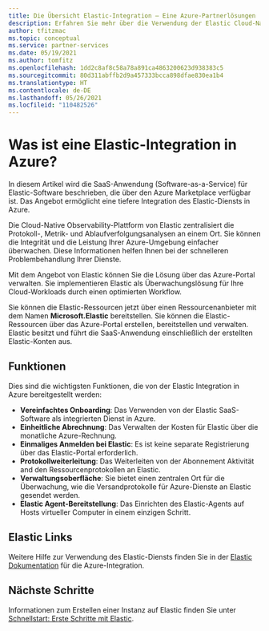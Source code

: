 ```yaml
---
title: Die Übersicht Elastic-Integration – Eine Azure-Partnerlösungen
description: Erfahren Sie mehr über die Verwendung der Elastic Cloud-Native Observability-Plattform im Azure Marketplace.
author: tfitzmac
ms.topic: conceptual
ms.service: partner-services
ms.date: 05/19/2021
ms.author: tomfitz
ms.openlocfilehash: 1dd2c8af8c58a78a891ca4863200623d938383c5
ms.sourcegitcommit: 80d311abffb2d9a457333bcca898dfae830ea1b4
ms.translationtype: HT
ms.contentlocale: de-DE
ms.lasthandoff: 05/26/2021
ms.locfileid: "110482526"
---
```

# <a name="what-is-elastic-integration-with-azure"></a>Was ist eine Elastic-Integration in Azure?

In diesem Artikel wird die SaaS-Anwendung (Software-as-a-Service) für Elastic-Software beschrieben, die über den Azure Marketplace verfügbar ist. Das Angebot ermöglicht eine tiefere Integration des Elastic-Diensts in Azure.

Die Cloud-Native Observability-Plattform von Elastic zentralisiert die Protokoll-, Metrik- und Ablaufverfolgungsanalysen an einem Ort. Sie können die Integrität und die Leistung Ihrer Azure-Umgebung einfacher überwachen. Diese Informationen helfen Ihnen bei der schnelleren Problembehandlung Ihrer Dienste.

Mit dem Angebot von Elastic können Sie die Lösung über das Azure-Portal verwalten. Sie implementieren Elastic als Überwachungslösung für Ihre Cloud-Workloads durch einen optimierten Workflow.

Sie können die Elastic-Ressourcen jetzt über einen Ressourcenanbieter mit dem Namen **Microsoft.Elastic** bereitstellen. Sie können die Elastic-Ressourcen über das Azure-Portal erstellen, bereitstellen und verwalten. Elastic besitzt und führt die SaaS-Anwendung einschließlich der erstellten Elastic-Konten aus.

## <a name="capabilities"></a>Funktionen

Dies sind die wichtigsten Funktionen, die von der Elastic Integration in Azure bereitgestellt werden:

- **Vereinfachtes Onboarding**: Das Verwenden von der Elastic SaaS-Software als integrierten Dienst in Azure.
- **Einheitliche Abrechnung**: Das Verwalten der Kosten für Elastic über die monatliche Azure-Rechnung. 
- **Einmaliges Anmelden bei Elastic**: Es ist keine separate Registrierung über das Elastic-Portal erforderlich.
- **Protokollweiterleitung**: Das Weiterleiten von der Abonnement Aktivität and den Ressourcenprotokollen an Elastic.
- **Verwaltungsoberfläche**: Sie bietet einen zentralen Ort für die Überwachung, wie die Versandprotokolle für Azure-Dienste an Elastic gesendet werden.
- **Elastic Agent-Bereitstellung**: Das Einrichten des Elastic-Agents auf Hosts virtueller Computer in einem einzigen Schritt. 

## <a name="elastic-links"></a>Elastic Links

Weitere Hilfe zur Verwendung des Elastic-Diensts finden Sie in der [Elastic Dokumentation](https://azure-native-02.docs-preview.app.elstc.co/guide/en/cloud/master/ec-azure-marketplace-native.html) für die Azure-Integration.

## <a name="next-steps"></a>Nächste Schritte

Informationen zum Erstellen einer Instanz auf Elastic finden Sie unter [Schnellstart: Erste Schritte mit Elastic](create.md).